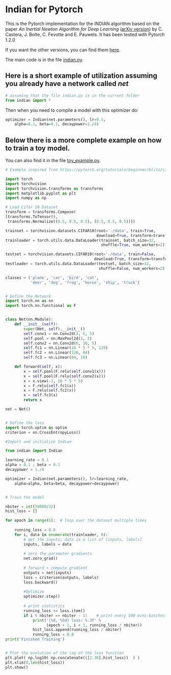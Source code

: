 # Indian for Pytorch

This is the Pytorch implementation for the INDIAN algorithm based on the paper *An Inertial Newton Algorithm for Deep Learning* ([arXiv version](https://arxiv.org/abs/1905.12278)) by C. Castera, J. Bolte, C. Fevotte and E. Pauwels.
It has been tested with Pytorch 1.2.0

If you want the other versions, you can find them [here](https://github.com/camcastera/Indian-for-DeepLearning/).



The main code is in the file [indian.py](https://github.com/camcastera/Indian-for-DeepLearning/blob/master/indian_for_pytorch/indian.py).
## Here is a short example of utilization assuming you already have a network called *net*

```python
# assuming that the file indian.py is in the current folder
from indian import *
```
 Then when you need to compile a model with this optimizer do:
```python
optimizer = Indian(net.parameters(), lr=0.1, 
    alpha=0.1, beta=0.1, decaypower=1./4)
```


## Below there is a more complete example on how to train a toy model. 
You can also find it in the file [toy_example.py](https://github.com/camcastera/Indian-for-DeepLearning/blob/master/indian_for_pytorch/toy_example.py).

```python
# Example inspired from https://pytorch.org/tutorials/beginner/blitz/cifar10_tutorial.html#sphx-glr-beginner-blitz-cifar10-tutorial-py

import torch
import torchvision
import torchvision.transforms as transforms
import matplotlib.pyplot as plt
import numpy as np

# Load Cifar 10 Dataset
transform = transforms.Compose(
[transforms.ToTensor(),
 transforms.Normalize((0.5, 0.5, 0.5), (0.5, 0.5, 0.5))])

trainset = torchvision.datasets.CIFAR10(root='./data', train=True,
                                        download=True, transform=transform)
trainloader = torch.utils.data.DataLoader(trainset, batch_size=32,
                                          shuffle=True, num_workers=2)

testset = torchvision.datasets.CIFAR10(root='./data', train=False,
                                       download=True, transform=transform)
testloader = torch.utils.data.DataLoader(testset, batch_size=32,
                                         shuffle=False, num_workers=2)

classes = ('plane', 'car', 'bird', 'cat',
           'deer', 'dog', 'frog', 'horse', 'ship', 'truck')


# Define the Network
import torch.nn as nn
import torch.nn.functional as F


class Net(nn.Module):
    def __init__(self):
        super(Net, self).__init__()
        self.conv1 = nn.Conv2d(3, 6, 5)
        self.pool = nn.MaxPool2d(2, 2)
        self.conv2 = nn.Conv2d(6, 16, 5)
        self.fc1 = nn.Linear(16 * 5 * 5, 120)
        self.fc2 = nn.Linear(120, 84)
        self.fc3 = nn.Linear(84, 10)

    def forward(self, x):
        x = self.pool(F.relu(self.conv1(x)))
        x = self.pool(F.relu(self.conv2(x)))
        x = x.view(-1, 16 * 5 * 5)
        x = F.relu(self.fc1(x))
        x = F.relu(self.fc2(x))
        x = self.fc3(x)
        return x

net = Net()


# Define the loss
import torch.optim as optim
criterion = nn.CrossEntropyLoss()

#Import and initialize Indian 

from indian import Indian

learning_rate = 0.1
alpha = 0.1 ; beta = 0.1
decaypower = 1./4

optimizer = Indian(net.parameters(), lr=learning_rate, 
    alpha=alpha, beta=beta, decaypower=decaypower)


# Train the model

nbiter = int(50000/32)
hist_loss = []

for epoch in range(6):  # loop over the dataset multiple times
    
    running_loss = 0.0
    for i, data in enumerate(trainloader, 0):
        # get the inputs; data is a list of [inputs, labels]
        inputs, labels = data
        
        # zero the parameter gradients
        net.zero_grad()
        
        # forward + compute gradient
        outputs = net(inputs)
        loss = criterion(outputs, labels)
        loss.backward()
        
        #Optimize
        optimizer.step()
        
        # print statistics
        running_loss += loss.item()
        if i % nbiter == nbiter - 1:    # print every 500 mini-batches
            print('[%d, %5d] loss: %.3f' %
                  (epoch + 1, i + 1, running_loss / nbiter))
            hist_loss.append(running_loss / nbiter)
            running_loss = 0.0
print('Finished Training')


# Plot the evolution of the log of the loss function
plt.plot( np.log10( np.concatenate(([2.30],hist_loss))  ) )
plt.xlim(0,len(hist_loss))
plt.show()
```
